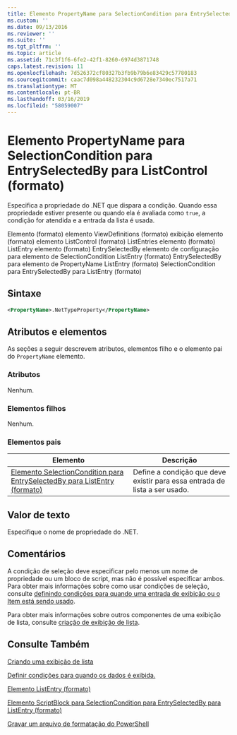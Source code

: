 ```yaml
---
title: Elemento PropertyName para SelectionCondition para EntrySelectedBy para ListControl (formato) | Microsoft Docs
ms.custom: ''
ms.date: 09/13/2016
ms.reviewer: ''
ms.suite: ''
ms.tgt_pltfrm: ''
ms.topic: article
ms.assetid: 71c3f1f6-6fe2-42f1-8260-6974d3871748
caps.latest.revision: 11
ms.openlocfilehash: 7d526372cf80327b3fb9b79b6e83429c57780183
ms.sourcegitcommit: caac7d098a448232304c9d6728e7340ec7517a71
ms.translationtype: MT
ms.contentlocale: pt-BR
ms.lasthandoff: 03/16/2019
ms.locfileid: "58059007"
---
```

# <a name="propertyname-element-for-selectioncondition-for-entryselectedby-for-listcontrol-format"></a>Elemento PropertyName para SelectionCondition para EntrySelectedBy para ListControl (formato)

Especifica a propriedade do .NET que dispara a condição. Quando essa propriedade estiver presente ou quando ela é avaliada como `true`, a condição for atendida e a entrada da lista é usada.

Elemento (formato) elemento ViewDefinitions (formato) exibição elemento (formato) elemento ListControl (formato) ListEntries elemento (formato) ListEntry elemento (formato) EntrySelectedBy elemento de configuração para elemento de SelectionCondition ListEntry (formato) EntrySelectedBy para elemento de PropertyName ListEntry (formato) SelectionCondition para EntrySelectedBy para ListEntry (formato)

## <a name="syntax"></a>Sintaxe

```xml
<PropertyName>.NetTypeProperty</PropertyName>
```

## <a name="attributes-and-elements"></a>Atributos e elementos

As seções a seguir descrevem atributos, elementos filho e o elemento pai do `PropertyName` elemento.

### <a name="attributes"></a>Atributos

Nenhum.

### <a name="child-elements"></a>Elementos filhos

Nenhum.

### <a name="parent-elements"></a>Elementos pais

|Elemento|Descrição|
|-------------|-----------------|
|[Elemento SelectionCondition para EntrySelectedBy para ListEntry (formato)](./selectioncondition-element-for-entryselectedby-for-listcontrol-format.md)|Define a condição que deve existir para essa entrada de lista a ser usado.|

## <a name="text-value"></a>Valor de texto

Especifique o nome de propriedade do .NET.

## <a name="remarks"></a>Comentários

A condição de seleção deve especificar pelo menos um nome de propriedade ou um bloco de script, mas não é possível especificar ambos. Para obter mais informações sobre como usar condições de seleção, consulte [definindo condições para quando uma entrada de exibição ou o Item está sendo usado](./defining-conditions-for-displaying-data.md).

Para obter mais informações sobre outros componentes de uma exibição de lista, consulte [criação de exibição de lista](./creating-a-list-view.md).

## <a name="see-also"></a>Consulte Também

[Criando uma exibição de lista](./creating-a-list-view.md)

[Definir condições para quando os dados é exibida.](./defining-conditions-for-displaying-data.md)

[Elemento ListEntry (formato)](./listentry-element-for-listcontrol-format.md)

[Elemento ScriptBlock para SelectionCondition para EntrySelectedBy para ListEntry (formato)](./scriptblock-element-for-selectioncondition-for-entryselectedby-for-listcontrol-format.md)

[Gravar um arquivo de formatação do PowerShell](./writing-a-powershell-formatting-file.md)
